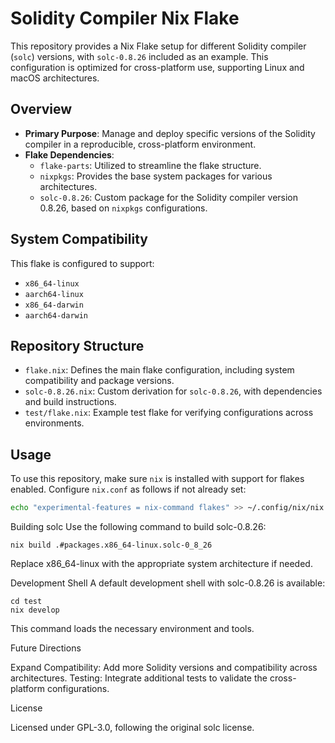 # Solidity Compiler Nix Flake

This repository provides a Nix Flake setup for different Solidity compiler (`solc`) versions, with `solc-0.8.26` included as an example. This configuration is optimized for cross-platform use, supporting Linux and macOS architectures.

## Overview

- **Primary Purpose**: Manage and deploy specific versions of the Solidity compiler in a reproducible, cross-platform environment.
- **Flake Dependencies**:
  - `flake-parts`: Utilized to streamline the flake structure.
  - `nixpkgs`: Provides the base system packages for various architectures.
  - `solc-0.8.26`: Custom package for the Solidity compiler version 0.8.26, based on `nixpkgs` configurations.

## System Compatibility

This flake is configured to support:
- `x86_64-linux`
- `aarch64-linux`
- `x86_64-darwin`
- `aarch64-darwin`

## Repository Structure

- `flake.nix`: Defines the main flake configuration, including system compatibility and package versions.
- `solc-0.8.26.nix`: Custom derivation for `solc-0.8.26`, with dependencies and build instructions.
- `test/flake.nix`: Example test flake for verifying configurations across environments.

## Usage

To use this repository, make sure `nix` is installed with support for flakes enabled. Configure `nix.conf` as follows if not already set:

```bash
echo "experimental-features = nix-command flakes" >> ~/.config/nix/nix.conf
```

Building solc
Use the following command to build solc-0.8.26:

```
nix build .#packages.x86_64-linux.solc-0_8_26
```

Replace x86_64-linux with the appropriate system architecture if needed.

Development Shell
A default development shell with solc-0.8.26 is available:

```
cd test
nix develop
```

This command loads the necessary environment and tools.

Future Directions

Expand Compatibility: Add more Solidity versions and compatibility across architectures.
Testing: Integrate additional tests to validate the cross-platform configurations.

License

Licensed under GPL-3.0, following the original solc license.
